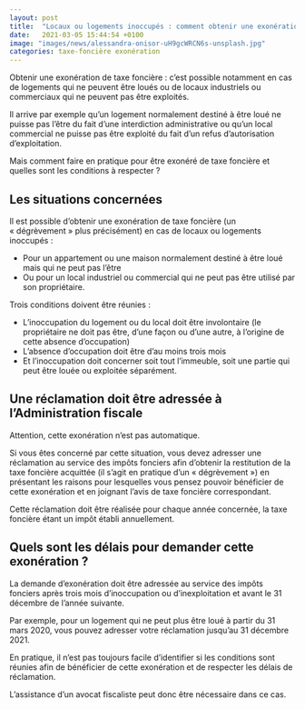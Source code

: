 ```yaml
---
layout: post
title:  "Locaux ou logements inoccupés : comment obtenir une exonération de taxe foncière ?"
date:   2021-03-05 15:44:54 +0100
image: "images/news/alessandra-onisor-uH9gcWRCN6s-unsplash.jpg"
categories: taxe-foncière exonération
---
```

Obtenir une exonération de taxe foncière : c’est possible notamment en cas de logements qui ne peuvent être loués ou de locaux industriels ou commerciaux qui ne peuvent pas être exploités.

Il arrive par exemple qu’un logement normalement destiné à être loué ne puisse pas l’être du fait d’une interdiction administrative ou qu’un local commercial ne puisse pas être exploité du fait d’un refus d’autorisation d’exploitation. 

Mais comment faire en pratique pour être exonéré de taxe foncière et quelles sont les conditions à respecter ?

## Les situations concernées

Il est possible d’obtenir une exonération de taxe foncière (un « dégrèvement » plus précisément) en cas de locaux ou logements inoccupés : 
* Pour un appartement ou une maison normalement destiné à être loué mais qui ne peut pas l’être
* Ou pour un local industriel ou commercial qui ne peut pas être utilisé par son propriétaire.

Trois conditions doivent être réunies : 
* L’inoccupation du logement ou du local doit être involontaire (le propriétaire ne doit pas être, d’une façon ou d’une autre, à l’origine de cette absence d’occupation)
* L’absence d’occupation doit être d’au moins trois mois
* Et l’inoccupation doit concerner soit tout l’immeuble, soit une partie qui peut être louée ou exploitée séparément.  

## Une réclamation doit être adressée à l’Administration fiscale

Attention, cette exonération n’est pas automatique. 

Si vous êtes concerné par cette situation, vous devez adresser une réclamation au service des impôts fonciers afin d’obtenir la restitution de la taxe foncière acquittée (il s’agit en pratique d’un « dégrèvement ») en présentant les raisons pour lesquelles vous pensez pouvoir bénéficier de cette exonération et en joignant l’avis de taxe foncière correspondant. 

Cette réclamation doit être réalisée pour chaque année concernée, la taxe foncière étant un impôt établi annuellement. 

## Quels sont les délais pour demander cette exonération ?

La demande d’exonération doit être adressée au service des impôts fonciers après trois mois d’inoccupation ou d’inexploitation et avant le 31 décembre de l’année suivante. 

Par exemple, pour un logement qui ne peut plus être loué à partir du 31 mars 2020, vous pouvez adresser votre réclamation jusqu’au 31 décembre 2021.

En pratique, il n’est pas toujours facile d’identifier si les conditions sont réunies afin de bénéficier de cette exonération et de respecter les délais de réclamation. 

L’assistance d’un avocat fiscaliste peut donc être nécessaire dans ce cas.